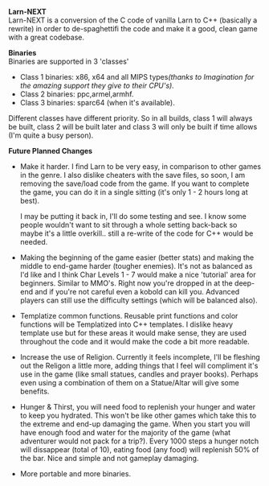 <b>Larn-NEXT</b></br>
Larn-NEXT is a conversion of the C code of vanilla Larn to C++ (basically a rewrite) in order to de-spaghettifi the code and make it a good, clean game with a great codebase.

<b>Binaries</b></br>
Binaries are supported in 3 'classes'

* Class 1 binaries: x86, x64 and all MIPS types<i>(thanks to Imagination for the amazing support they give to their CPU's).</i>
* Class 2 binaries: ppc,armel,armhf.
* Class 3 binaries: sparc64 (when it's available).

Different classes have different priority.  So in all builds, class 1 will always be built, class 2 will be built later and class 3 will only be built if time allows (I'm quite a busy person).</br>

<b>Future Planned Changes</b>
* Make it harder.  I find Larn to be very easy, in comparison to other games in the genre.
  I also dislike cheaters with the save files, so soon, I am removing the save/load code from the game.
  If you want to complete the game, you can do it in a single sitting (it's only 1 - 2 hours long at best).
  
  I may be putting it back in, I'll do some testing and see.  I know some people wouldn't want to sit through a whole setting back-back so maybe it's a little overkill..  still a re-write of the code for C++ would be needed.
 
* Making the beginning of the game easier (better stats) and making the middle to end-game harder (tougher enemies).
  It's not as balanced as I'd like and I think Char Levels 1 - 7 would make a nice 'tutorial' area for beginners.
  Similar to MMO's.  Right now you're dropped in at the deep-end and if you're not careful even a kobold can kill you.
  Advanced players can still use the difficulty settings (which will be balanced also).
  
* Templatize common functions.  Reusable print functions and color functions will be Templatized into C++ templates.
  I dislike heavy template use but for these areas it would make sense, they are used throughout the code and it would
  make the code a bit more readable.

* Increase the use of Religion.  Currently it feels incomplete, I'll be fleshing out the Religon a little more, adding things that     I feel will compliment it's use in the game (like small statues, candles and prayer books).  Perhaps even using a combination of them on a Statue/Altar will give some benefits.

* Hunger & Thirst, you will need food to replenish your hunger and water to keep you hydrated.  This won't be like other games which take this to the extreme and end-up damaging the game.  When you start you will have enough food and water for the majority of the game (what adventurer would not pack for a trip?).  Every 1000 steps a hunger notch will dissappear (total of 10), eating food (any food) will replenish 50% of the bar.  Nice and simple and not gameplay damaging.

* More portable and more binaries.
